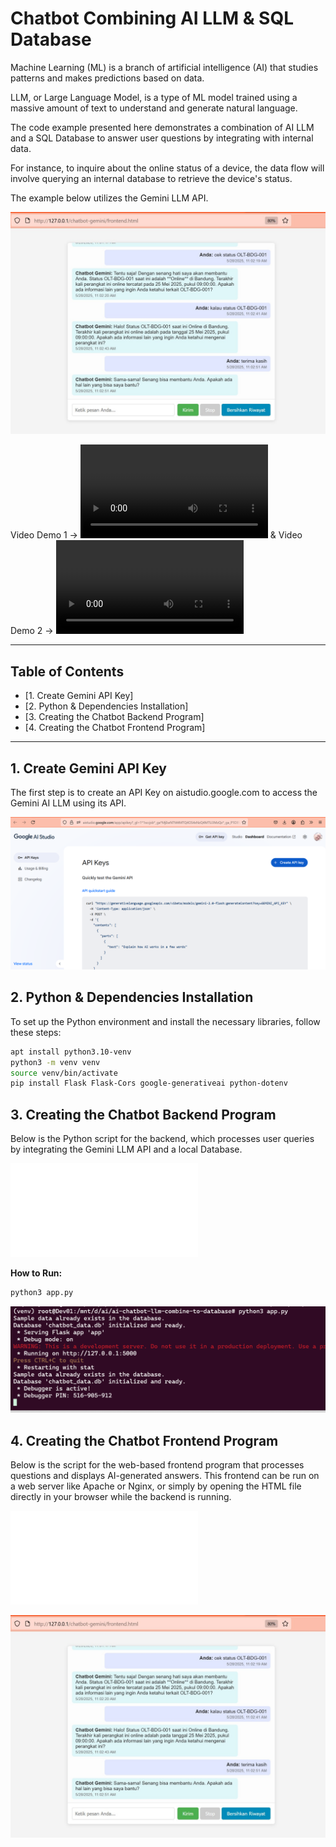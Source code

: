 # Chatbot Combining AI LLM & SQL Database

Machine Learning (ML) is a branch of artificial intelligence (AI) that studies patterns and makes predictions based on data.

LLM, or Large Language Model, is a type of ML model trained using a massive amount of text to understand and generate natural language.

The code example presented here demonstrates a combination of AI LLM and a SQL Database to answer user questions by integrating with internal data.

For instance, to inquire about the online status of a device, the data flow will involve querying an internal database to retrieve the device's status.

The example below utilizes the Gemini LLM API.

![Screen Shoot Chatbot](./ss/ss-chatbot.jpg)

Video Demo  1 -> ![Video Demo - Chatbot](./ss/demo.mp4) & Video Demo  2 -> ![Vidoe Demo - Shell](./ss/demo-2.mp4)

-----

## Table of Contents

  * [1. Create Gemini API Key]
  * [2. Python & Dependencies Installation]
  * [3. Creating the Chatbot Backend Program]
  * [4. Creating the Chatbot Frontend Program]

-----

## 1\. Create Gemini API Key

The first step is to create an API Key on aistudio.google.com to access the Gemini AI LLM using its API.

![Code Program](./ss/1.png)

## 2\. Python & Dependencies Installation

To set up the Python environment and install the necessary libraries, follow these steps:

```bash
apt install python3.10-venv
python3 -m venv venv
source venv/bin/activate
pip install Flask Flask-Cors google-generativeai python-dotenv
```

## 3\. Creating the Chatbot Backend Program

Below is the Python script for the backend, which processes user queries by integrating the Gemini LLM API and a local Database.

![Code Program Backend](./app.py)

**How to Run:**

```bash
python3 app.py
```

![ss](./ss/2.png)


## 4\. Creating the Chatbot Frontend Program

Below is the script for the web-based frontend program that processes questions and displays AI-generated answers. This frontend can be run on a web server like Apache or Nginx, or simply by opening the HTML file directly in your browser while the backend is running.

![Code Program Frontend](./frontend.html)

![ss](./ss/ss-chatbot.jpg)